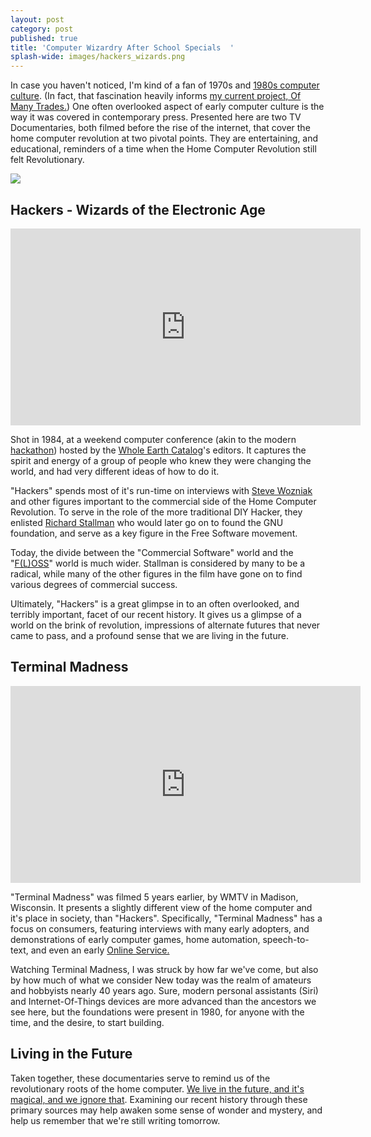 ```yaml
---
layout: post
category: post
published: true
title: 'Computer Wizardry After School Specials  '
splash-wide: images/hackers_wizards.png
---
```

In case you haven't noticed, I'm kind of a fan of 1970s and [1980s computer culture](https://medium.com/@ajroach42/a-modern-bbs-reviving-the-local-distributed-weird-precursor-to-facebook-4b3db93f742d#.68alg4rr5). (In fact, that fascination heavily informs [my current project, Of Many Trades.](http://ofmanytrades.com)) One often overlooked aspect of early computer culture is the way it was covered in contemporary press. Presented here are two TV Documentaries, both filmed before the rise of the internet, that cover the home computer revolution at two pivotal points. They are entertaining, and educational, reminders of a time when the Home Computer Revolution still felt Revolutionary. 

![]({{site.baseurl}}/images/hackers_wizards.png)


## Hackers - Wizards of the Electronic Age

<iframe width="560" height="315" src="https://www.youtube.com/embed/zOP1LNr70aU" frameborder="0" allowfullscreen></iframe>

Shot in 1984, at a weekend computer conference (akin to the modern [hackathon](https://en.wikipedia.org/wiki/Hackathon)) hosted by the [Whole Earth Catalog](https://en.wikipedia.org/wiki/Whole_Earth_Catalog)'s editors. It captures the spirit and energy of a group of people who knew they were changing the world, and had very different ideas of how to do it. 

"Hackers" spends most of it's run-time on interviews with [Steve Wozniak](https://en.wikipedia.org/wiki/Steve_Wozniak) and other figures important to the commercial side of the Home Computer Revolution. To serve in the role of the more traditional DIY Hacker, they enlisted [Richard Stallman](https://en.wikipedia.org/wiki/Richard_Stallman) who would later go on to found the GNU foundation, and serve as a key figure in the Free Software movement. 

Today, the divide between the "Commercial Software" world and the "[F(L)OSS](https://en.wikipedia.org/wiki/Free_and_open-source_software)" world is much wider. Stallman is considered by many to be a radical, while many of the other figures in the film have gone on to find various degrees of commercial success. 

Ultimately, "Hackers" is a great glimpse in to an often overlooked, and terribly important, facet of our recent history. It gives us a glimpse of a world on the brink of revolution, impressions of alternate futures that never came to pass, and a profound sense that we are living in the future. 

## Terminal Madness

<iframe width="560" height="315" src="https://www.youtube.com/embed/F4jr1I17Gxs" frameborder="0" allowfullscreen></iframe>

"Terminal Madness" was filmed 5 years earlier, by WMTV in Madison, Wisconsin. It presents a slightly different view of the home computer and it's place in society, than "Hackers". Specifically, "Terminal Madness" has a focus on consumers, featuring interviews with many early adopters, and demonstrations of early computer games, home automation, speech-to-text, and even an early [Online Service.](https://en.wikipedia.org/wiki/The_Source_(online_service)) 

Watching Terminal Madness, I was struck by how far we've come, but also by how much of what we consider New today was the realm of amateurs and hobbyists nearly 40 years ago. Sure, modern personal assistants (Siri) and Internet-Of-Things devices are more advanced than the ancestors we see here, but the foundations were present in 1980, for anyone with the time, and the desire, to start building. 

## Living in the Future 

Taken together, these documentaries serve to remind us of the revolutionary roots of the home computer. [We live in the future, and it's magical, and we ignore that](http://www.warrenellis.com/?p=14314). Examining our recent history through these primary sources may help awaken some sense of wonder and mystery, and help us remember that we're still writing tomorrow.

